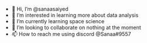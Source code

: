 - 👋 Hi, I’m @sanaasaiyed
- 👀 I’m interested in learning more about data analysis
- 🌱 I’m currently learning space science
- 💞️ I’m looking to collaborate on nothing at the moment
- 📫 How to reach me using discord @Sanaa#9557

<!---
sanaasaiyed/sanaasaiyed is a ✨ special ✨ repository because its `README.md` (this file) appears on your GitHub profile.
You can click the Preview link to take a look at your changes.
--->
